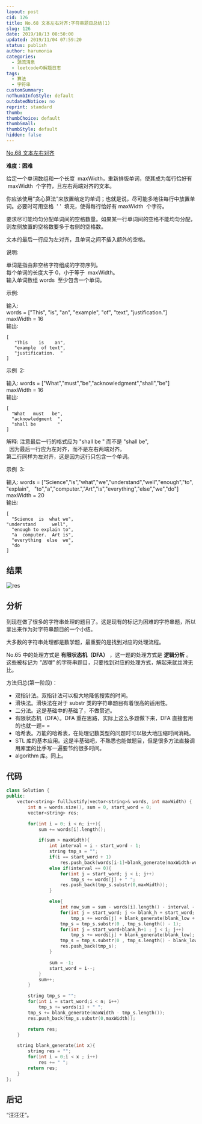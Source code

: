 ```yaml
---
layout: post
cid: 126
title: No.68 文本左右对齐:字符串题目总结(1)
slug: 126
date: 2019/10/13 08:50:00
updated: 2019/11/04 07:59:20
status: publish
author: harumonia
categories:
  - 源流清泉
  - leetcodeの解题日志
tags:
  - 算法
  - 字符串
customSummary:
noThumbInfoStyle: default
outdatedNotice: no
reprint: standard
thumb:
thumbChoice: default
thumbSmall:
thumbStyle: default
hidden: false
---
```


[No.68 文本左右对齐](https://leetcode-cn.com/problems/text-justification/)

**难度：困难**

给定一个单词数组和一个长度  maxWidth，重新排版单词，使其成为每行恰好有  maxWidth  个字符，且左右两端对齐的文本。

你应该使用“贪心算法”来放置给定的单词；也就是说，尽可能多地往每行中放置单词。必要时可用空格  ' '  填充，使得每行恰好有 maxWidth  个字符。

要求尽可能均匀分配单词间的空格数量。如果某一行单词间的空格不能均匀分配，则左侧放置的空格数要多于右侧的空格数。

文本的最后一行应为左对齐，且单词之间不插入额外的空格。

<!-- more -->

说明:

单词是指由非空格字符组成的字符序列。  
每个单词的长度大于 0，小于等于  maxWidth。  
输入单词数组 words  至少包含一个单词。

示例:

输入:  
words = ["This", "is", "an", "example", "of", "text", "justification."]  
maxWidth = 16  
输出:

    [
       "This    is    an",
       "example  of text",
       "justification.  "
    ]

示例  2:

输入:
words = ["What","must","be","acknowledgment","shall","be"]  
maxWidth = 16  
输出:

    [
      "What   must   be",
      "acknowledgment  ",
      "shall be        "
    ]

解释: 注意最后一行的格式应为 "shall be " 而不是 "shall be",  
  因为最后一行应为左对齐，而不是左右两端对齐。  
 第二行同样为左对齐，这是因为这行只包含一个单词。

示例  3:

输入:
words = ["Science","is","what","we","understand","well","enough","to", "explain",
  "to","a","computer.","Art","is","everything","else","we","do"]  
maxWidth = 20  
输出:

    [
      "Science  is  what we",
    "understand      well",
      "enough to explain to",
      "a  computer.  Art is",
      "everything  else  we",
      "do                  "
    ]

## 结果

![res](https://harumona-blog.oss-cn-beijing.aliyuncs.com/old_articles/220978777.png?Expires=1602310896&)

## 分析

到现在做了很多的字符串处理的题目了。这是现有的标记为困难的字符串题，所以拿出来作为对字符串题目的一个小结。

大多数的字符串处理都是数学题，最重要的是找到对应的处理流程。

No.65 中的处理方式是 **有限状态机（DFA）** ，这一题的处理方式是 **逻辑分析** 。这些被标记为 _"困难"_ 的字符串题目，只要找到对应的处理方式，解起来就丝滑无比。

方法归总(第一阶段)：

- 双指针法。双指针法可以极大地降低搜索的时间。
- 滑块法。滑块法在对于 substr 类的字符串题目有着很高的适用性。
- 二分法。这是基础中的基础了，不做赘述。
- 有限状态机（DFA）。DFA 重在思路，实际上这么多题做下来，DFA 直接套用的也就一题= =
- 哈希表。万能的哈希表，在处理记数类型的问题时可以极大地压缩时间消耗。
- STL 库的基本应用。这是半基础吧，不熟悉也能做题目，但是很多方法直接调用库里的比手写一遍要节约很多时间。
- algorithm 库。同上。

## 代码

```cpp
class Solution {
public:
    vector<string> fullJustify(vector<string>& words, int maxWidth) {
        int n = words.size(), sum = 0, start_word = 0;
        vector<string> res;

        for(int i = 0; i < n; i++){
            sum += words[i].length();

            if(sum > maxWidth){
                int interval = i - start_word - 1;
                string tmp_s = "";
                if(i == start_word + 1)
                    res.push_back(words[i-1]+blank_generate(maxWidth-words[i-1].length()));
                else if(interval == 0){
                    for(int j = start_word; j < i; j++)
                        tmp_s += words[j] + " ";
                    res.push_back(tmp_s.substr(0,maxWidth));
                }

                else{
                    int now_sum = sum - words[i].length() - interval - 1, blank_h = (maxWidth - now_sum) % interval, blank_low = (maxWidth - now_sum) / interval;
                    for(int j = start_word; j <= blank_h + start_word; j++)
                        tmp_s += words[j] + blank_generate(blank_low + 1);
                    tmp_s = tmp_s.substr(0 , tmp_s.length() - 1);
                    for(int j = start_word+blank_h+1 ; j < i; j++)
                        tmp_s += words[j] + blank_generate(blank_low);
                    tmp_s = tmp_s.substr(0 , tmp_s.length() - blank_low);
                    res.push_back(tmp_s);
                }

                sum = -1;
                start_word = i--;
            }
            sum++;
        }

        string tmp_s = "";
        for(int i = start_word;i < n; i++)
            tmp_s += words[i] + " ";
        tmp_s += blank_generate(maxWidth - tmp_s.length());
        res.push_back(tmp_s.substr(0,maxWidth));

        return res;
    }

    string blank_generate(int x){
        string res = "";
        for(int i = 0;i < x ; i++)
            res += " ";
        return res;
    }
};
```

## 后记

“汪汪汪”。
